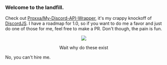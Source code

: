 ### Welcome to the landfill.
Check out [Proxxa/My-Discord-API-Wrapper](https://github.com/Proxxa/My-Discord-API-Wrapper), it's my crappy knockoff of [DiscordJS](https://github.com/DiscordJS/Discord.JS).
I have a roadmap for 1.0, so if you want to do me a favor and just do one of those for me, feel free to make a PR.
Don't though, the pain is fun.
<p align="center">
  <img src="https://github-readme-stats.vercel.app/api?username=Proxxa&hide=stars,contribs&theme=radical">
</p>
<p align="center">
  Wait why do these exist
</p>
No, you can't hire me.

